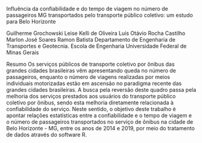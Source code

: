 Influência da confiabilidade e do tempo de viagem no número de passageiros MG transportados pelo transporte público coletivo: um estudo para Belo Horizonte

Guilherme Grochowski Leise Kelli de Oliveira Luís Otávio Rocha Castilho Marlon José Soares Ramon Batista Departamento de Engenharia de Transportes e Geotecnia. Escola de Engenharia Universidade Federal de Minas Gerais

Resumo Os serviços públicos de transporte coletivo por ônibus das grandes cidades brasileiras vêm apresentando queda no número de passageiros, enquanto o número de viagens realizadas por meios individuais motorizadas estão em ascensão no paradigma recente das grandes cidades brasileiras. A busca pela reversão deste quadro passa pela melhoria dos serviços prestados aos usuários do transporte público coletivo por ônibus, sendo esta melhoria diretamente relacionada à confiabilidade do serviço. Neste sentido, o objetivo deste trabalho é apontar relações estatísticas entre a confiabilidade e o tempo de viagem e o número de passageiros transportados no serviço de ônibus na cidade de Belo Horizonte - MG, entre os anos de 2014 e 2019, por meio do tratamento de dados através do software R.
